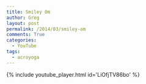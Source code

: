 ```yaml
---
title: Smiley Om
author: Greg
layout: post
permalink: /2014/03/smiley-om
comments: True
categories:
  - YouTube
tags:
  - acroyoga
---
```


{% include youtube_player.html id='LiOfjTV86bo' %}
